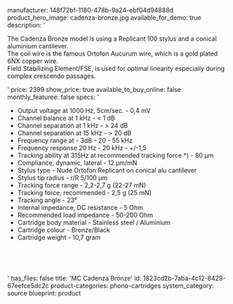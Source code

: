 manufacturer: 148f72bf-1180-478b-9a24-ebf04d94888d
product_hero_image: cadenza-bronze.jpg
available_for_demo: true
description: '<p>The Cadenza Bronze model is using a Replicant 100 stylus and a conical aluminium cantilever.<br>The coil wire is the famous Ortofon Aucurum wire, which is a gold plated 6NX copper wire.<br>Field Stabilizing Element/FSE, is used for optimal linearity especially during complex crescendo passages.</p>'
price: 2399
show_price: true
available_to_buy_online: false
monthly_featuree: false
specs: '<ul><li>Output voltage at 1000 Hz, 5cm/sec. - 0,4 mV<br></li><li>Channel balance at 1 kHz - &lt; 1 dB<br></li><li>Channel separation at 1 kHz - &gt; 24 dB<br></li><li>Channel separation at 15 kHz - &gt; 20 dB<br></li><li>Frequency range at - 3dB - 20 - 55 kHz<br></li><li>Frequency response 20 Hz - 20 kHz - +/-1,5<br></li><li>Tracking ability at 315Hz at recommended tracking force *) - 80 µm<br></li><li>Compliance, dynamic, lateral - 12 µm/mN<br></li><li>Stylus type - Nude Ortofon Replicant on conical alu cantilever<br></li><li>Stylus tip radius - r/R 5/100 µm<br></li><li>Tracking force range - 2,2-2,7 g (22-27 mN)<br></li><li>Tracking force, recommended - 2,5 g (25 mN)<br></li><li>Tracking angle - 23°<br></li><li>Internal impedance, DC resistance - 5 Ohm<br></li><li>Recommended load impedance - 50-200 Ohm<br></li><li>Cartridge body material - Stainless steel / Aluminium<br></li><li>Cartridge colour - Bronze/Black<br></li><li>Cartridge weight - 10,7 gram<br></li></ul><p><br></p><p><br></p>'
has_files: false
title: 'MC Cadenza Bronze'
id: 1823cd2b-7aba-4c12-8429-67eefce5dc2c
product-categories: phono-cartridges
system_category: source
blueprint: product
